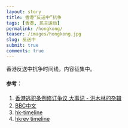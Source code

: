 ```yaml
---
layout: story
title: 香港“反送中”抗争
tags: [香港, 民主运动]
permalink: /hongkong/
teaser: /images/hongkong.jpg
slug: 反送中
submit: true
comments: true
---
```


香港反送中抗争时间线，内容征集中。

#### 参考：
1. [香港逃犯条例修订争议 大事记 - 洪木林的杂辑 ](https://cinacn.blogspot.com/2019/08/blog-post_38.html)
1. [BBC中文](https://www.bbc.com/zhongwen/simp/chinese-news-48619305)
2. [hk-timeline](https://www.hk-timeline.com/)
3. [hkrev timeline](https://tl.hkrev.info/timeline-detail/)
